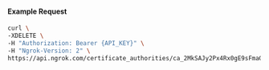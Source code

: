 
#### Example Request
```bash
curl \
-XDELETE \
-H "Authorization: Bearer {API_KEY}" \
-H "Ngrok-Version: 2" \
https://api.ngrok.com/certificate_authorities/ca_2MkSAJy2Px4Rx0gE9sFmaGHU2Ny
